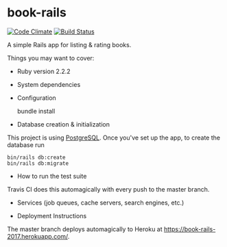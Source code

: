 # book-rails

[![Code Climate](https://codeclimate.com/github/wogsland/book-rails/badges/gpa.svg)](https://codeclimate.com/github/wogsland/book-rails)
[![Build Status](https://travis-ci.org/wogsland/book-rails.svg?branch=master)](https://travis-ci.org/wogsland/book-rails)

A simple Rails app for listing & rating books.

Things you may want to cover:

* Ruby version
2.2.2

* System dependencies

* Configuration

    bundle install

* Database creation & initialization

This project is using [PostgreSQL](https://postgresapp.com/). Once you've set up
the app, to create the database run

    bin/rails db:create
    bin/rails db:migrate

* How to run the test suite

Travis CI does this automagically with every push to the master branch.

* Services (job queues, cache servers, search engines, etc.)

* Deployment Instructions

The master branch deploys automagically to Heroku at https://book-rails-2017.herokuapp.com/.
